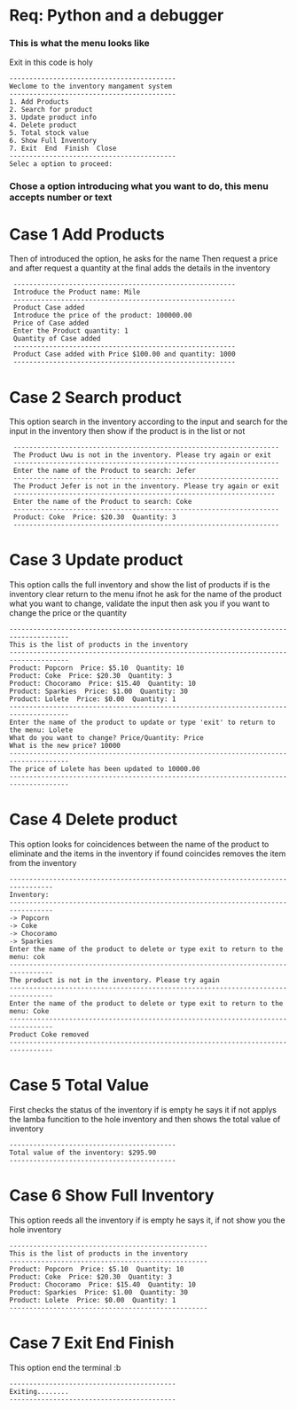 # Req: Python and a debugger

### This is what the menu looks like
 Exit in this code is holy 

    ------------------------------------------
    Weclome to the inventory mangament system
    ------------------------------------------
    1. Add Products
    2. Search for product
    3. Update product info
    4. Delete product
    5. Total stock value
    6. Show Full Inventory
    7. Exit  End  Finish  Close
    ------------------------------------------
    Selec a option to proceed: 

### Chose a option introducing what you want to do, this menu accepts number or text

# Case 1 Add Products 
Then of introduced the option, he asks for the name
Then request a price and after request a quantity
at the final adds the details in the inventory

     --------------------------------------------------------
     Introduce the Product name: Mile                        
     --------------------------------------------------------
     Product Case added                                      
     Introduce the price of the product: 100000.00           
     Price of Case added                                     
     Enter the Product quantity: 1                           
     Quantity of Case added                                  
     --------------------------------------------------------
     Product Case added with Price $100.00 and quantity: 1000
     --------------------------------------------------------


# Case 2  Search product
This option search in the inventory according to the input
and search for the input in the inventory
then show if the product is in the list or not

     -------------------------------------------------------------------
     The Product Uwu is not in the inventory. Please try again or exit  
     -------------------------------------------------------------------
     Enter the name of the Product to search: Jefer                     
     -------------------------------------------------------------------
     The Product Jefer is not in the inventory. Please try again or exit
     ------------------------------------------------------------------
     Enter the name of the Product to search: Coke                      
     -------------------------------------------------------------------
     Product: Coke  Price: $20.30  Quantity: 3                        
     -------------------------------------------------------------------

# Case 3 Update product  
This option calls the full inventory and show the list of products
if is the inventory clear return to the menu ifnot he ask for
the name of the product what you want to change, validate the input
then ask you if you want to change the price or the quantity

    -------------------------------------------------------------------------------------
    This is the list of products in the inventory                                       
    -------------------------------------------------------------------------------------
    Product: Popcorn  Price: $5.10  Quantity: 10                                       
    Product: Coke  Price: $20.30  Quantity: 3                                          
    Product: Chocoramo  Price: $15.40  Quantity: 10                                    
    Product: Sparkies  Price: $1.00  Quantity: 30                                      
    Product: Lolete  Price: $0.00  Quantity: 1                                         
    ------------------------------------------------------------------------------------- 
    Enter the name of the product to update or type 'exit' to return to the menu: Lolete 
    What do you want to change? Price/Quantity: Price                                    
    What is the new price? 10000                                                         
    -------------------------------------------------------------------------------------
    The price of Lolete has been updated to 10000.00                                     
    -------------------------------------------------------------------------------------

# Case 4  Delete product
This option looks for coincidences between the name of the product
to eliminate and the items in the inventory if found coincides 
removes the item from the inventory

    ---------------------------------------------------------------------------------
    Inventory:                                                                       
    ---------------------------------------------------------------------------------
    -> Popcorn                                                                       
    -> Coke                                                                          
    -> Chocoramo                                                                     
    -> Sparkies                                                                      
    Enter the name of the product to delete or type exit to return to the menu: cok  
    ---------------------------------------------------------------------------------
    The product is not in the inventory. Please try again                            
    ---------------------------------------------------------------------------------
    Enter the name of the product to delete or type exit to return to the menu: Coke 
    ---------------------------------------------------------------------------------
    Product Coke removed                                                             
    ---------------------------------------------------------------------------------

# Case 5 Total Value 
First checks the status of the inventory if is empty he says it
if not applys the lamba funcition to the hole inventory and 
then shows the total value of inventory

    ------------------------------------------ 
    Total value of the inventory: $295.90    
    ------------------------------------------

# Case 6 Show Full Inventory 
This option reeds all the inventory if is empty he says it, if not
show you the hole inventory

    --------------------------------------------------
    This is the list of products in the inventory    
    --------------------------------------------------
    Product: Popcorn  Price: $5.10  Quantity: 10    
    Product: Coke  Price: $20.30  Quantity: 3       
    Product: Chocoramo  Price: $15.40  Quantity: 10 
    Product: Sparkies  Price: $1.00  Quantity: 30   
    Product: Lolete  Price: $0.00  Quantity: 1      
    --------------------------------------------------

# Case 7  Exit  End  Finish 
This option end the terminal :b

    ------------------------------------------
    Exiting........                           
    ------------------------------------------
